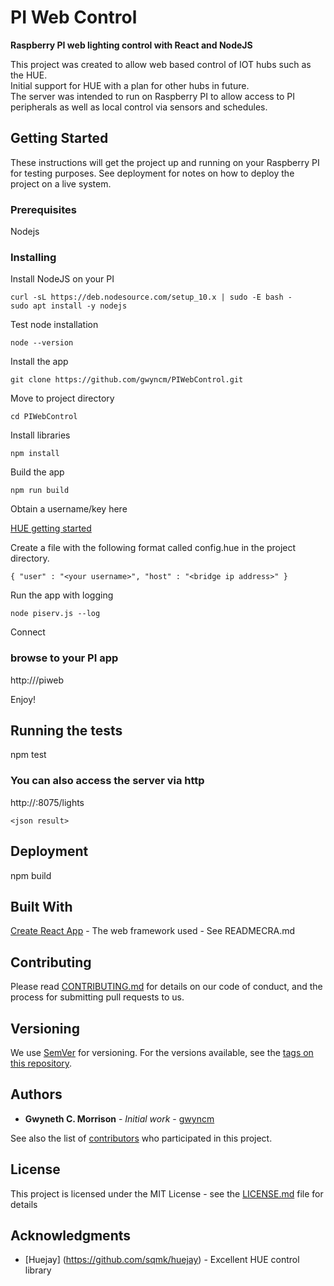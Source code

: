 # PI Web Control
**Raspberry PI web lighting control with React and NodeJS**


This project was created to allow web based control of IOT hubs such as the HUE.  
Initial support for HUE with a plan for other hubs in future.  
The server was intended to run on Raspberry PI to allow access to PI peripherals as
well as local control via sensors and schedules. 

## Getting Started

These instructions will get the project up and running on your Raspberry PI for
testing purposes. See deployment for notes on how to deploy the project on a live system.

### Prerequisites

Nodejs


### Installing

Install NodeJS on your PI

```
curl -sL https://deb.nodesource.com/setup_10.x | sudo -E bash -
sudo apt install -y nodejs

```
Test node installation

```
node --version
```
Install the app

```
git clone https://github.com/gwyncm/PIWebControl.git
```
Move to project directory

```
cd PIWebControl
```

Install libraries

```
npm install
```
Build the app

```
npm run build
```

Obtain a username/key here 

[HUE getting started](https://developers.meethue.com/develop/get-started-2/)

Create a file with the following format called config.hue in the project directory.

```
{ "user" : "<your username>", "host" : "<bridge ip address>" }
```

Run the app with logging

```
node piserv.js --log
```

Connect

### browse to your PI app ###

http://<your pi address>/piweb

Enjoy!


## Running the tests

npm test

### You can also access the server via http

http://<your pi address>:8075/lights

```
<json result>

```

## Deployment

npm build

## Built With

[Create React App](https://github.com/facebook/create-react-app)  - The web framework used - See READMECRA.md

## Contributing

Please read [CONTRIBUTING.md](https://gist.github.com/PurpleBooth/b24679402957c63ec426) for details on our code of conduct, and the process for submitting pull requests to us.

## Versioning

We use [SemVer](http://semver.org/) for versioning. For the versions available, see the [tags on this repository](https://github.com/your/project/tags). 

## Authors

* **Gwyneth C. Morrison** - *Initial work* - [gwyncm](https://github.com/gwyncm)

See also the list of [contributors](https://github.com/your/project/contributors) who participated in this project.

## License

This project is licensed under the MIT License - see the [LICENSE.md](LICENSE.md) file for details

## Acknowledgments

* [Huejay] (https://github.com/sqmk/huejay) - Excellent HUE control library



